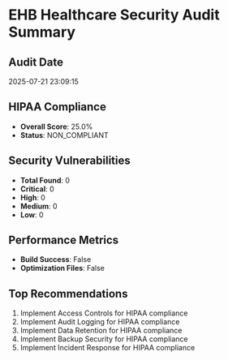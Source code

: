 # EHB Healthcare Security Audit Summary

## Audit Date
2025-07-21 23:09:15

## HIPAA Compliance
- **Overall Score**: 25.0%
- **Status**: NON_COMPLIANT

## Security Vulnerabilities
- **Total Found**: 0
- **Critical**: 0
- **High**: 0
- **Medium**: 0
- **Low**: 0

## Performance Metrics
- **Build Success**: False
- **Optimization Files**: False

## Top Recommendations
1. Implement Access Controls for HIPAA compliance
2. Implement Audit Logging for HIPAA compliance
3. Implement Data Retention for HIPAA compliance
4. Implement Backup Security for HIPAA compliance
5. Implement Incident Response for HIPAA compliance
